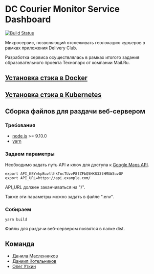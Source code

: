 # DC Courier Monitor Service Dashboard
[![Build Status](https://travis-ci.com/TeamD2018/courier-monitoring-frontend.svg?branch=master)](https://travis-ci.com/TeamD2018/courier-monitoring-frontend)

Микросервис, позволяющий отслеживать геолокацию курьеров в рамках приложения Delivery Club.

Разработка сервиса осуществлялась в рамках итогого задания образовательного проекта Технопарк от компании Mail.Ru.

## [Установка стэка в Docker](https://github.com/TeamD2018/geo-rest)
## [Установка стэка в Kubernetes](https://github.com/TeamD2018/geo-rest-stuff/tree/master/deploy)
## Сборка файлов для раздачи веб-сервером

### Требования
* [node.js](https://nodejs.org) >= 9.10.0
* [yarn](https://yarnpkg.com/en/docs/install)

### Задаем параметры
Необходимо задать путь API и ключ для доступа к [Google Maps API](https://developers.google.com/maps/documentation/javascript/get-api-key).
```
export API_KEY=kpBuvllhkTncTUvvP8fZFbQ5HK833tHMUW3uvOF
export API_URL=https://api.example.com/
```
API_URL должен заканчиваться на "/".

Также эти параметры можно задать в файле ".env".

### Собираем
```
yarn build
```
Файлы для раздачи веб-сервером появятся в папке dist.

## Команда

* [Данила Масленников](https://github.com/Dnnd)
* [Даниил Котельников](https://github.com/zwirec)
* [Олег Уткин](https://github.com/oleggator)

